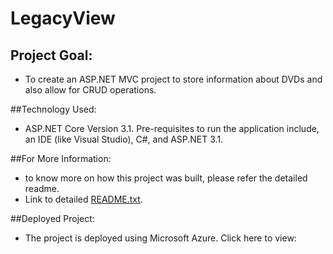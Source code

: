 # LegacyView

## Project Goal:
- To create an ASP.NET MVC project to store information about DVDs and also allow for CRUD operations.

##Technology Used:
 - ASP.NET Core Version 3.1.  Pre-requisites to run the application include, an IDE (like Visual Studio), C#, and ASP.NET 3.1.
 
##For More Information:
- to know more on how this project was built, please refer the detailed readme. 
- Link to detailed [README.txt](https://github.com/NausheenSalauddin/LegacyView/blob/master/LegacyView/README.txt).

##Deployed Project:
 - The project is deployed using Microsoft Azure. Click here to view:
